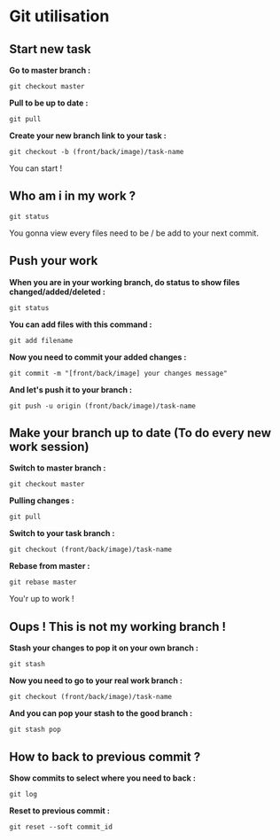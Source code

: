 # Git utilisation

## Start new task

**Go to master branch :**
```shell
git checkout master
```

**Pull to be up to date :**
```shell
git pull
```

**Create your new branch link to your task :**
```shell
git checkout -b (front/back/image)/task-name
```
You can start !

## Who am i in my work ?
```shell
git status
```
You gonna view every files need to be / be add to your next commit.

## Push your work

**When you are in your working branch, do status to show files changed/added/deleted :**
```shell
git status
```

**You can add files with this command :**
```shell
git add filename
```

**Now you need to commit your added changes :**
```shell
git commit -m "[front/back/image] your changes message"
```

**And let's push it to your branch :**
```shell
git push -u origin (front/back/image)/task-name
```

## Make your branch up to date (To do every new work session)

**Switch to master branch :**
```shell
git checkout master
```

**Pulling changes :**
```shell
git pull
```

**Switch to your task branch :**
```shell
git checkout (front/back/image)/task-name
```

**Rebase from master :**
```shell
git rebase master
```
You'r up to work !

## Oups ! This is not my working branch !

**Stash your changes to pop it on your own branch :**
```shell
git stash
```

**Now you need to go to your real work branch :**
```shell
git checkout (front/back/image)/task-name
```

**And you can pop your stash to the good branch :**
```shell
git stash pop
```

## How to back to previous commit ?

**Show commits to select where you need to back :**
```shell
git log
```

**Reset to previous commit :**
```shell
git reset --soft commit_id
```